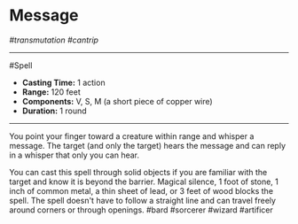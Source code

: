 # Message
*#transmutation #cantrip*
___ 
#Spell
- **Casting Time:** 1 action
- **Range:** 120 feet
- **Components:** V, S, M (a short piece of copper wire)
- **Duration:** 1 round
---
You point your finger toward a creature within range and whisper a message. The target (and only the target) hears the message and can reply in a whisper that only you can hear.

You can cast this spell through solid objects if you are familiar with the target and know it is beyond the barrier. Magical silence, 1 foot of stone, 1 inch of common metal, a thin sheet of lead, or 3 feet of wood blocks the spell. The spell doesn't have to follow a straight line and can travel freely around corners or through openings.
#bard
#sorcerer
#wizard
#artificer